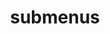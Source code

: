 ---
layout: page
title: submenus
nav: true
nav_order: 6
dropdown: true
children: 
    - title: divider
    - title: projects
      permalink: /projects/
---